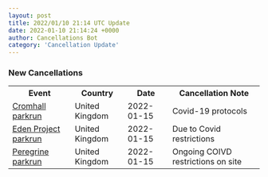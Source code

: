 ```yaml
---
layout: post
title: 2022/01/10 21:14 UTC Update
date: 2022-01-10 21:14:24 +0000
author: Cancellations Bot
category: 'Cancellation Update'
---
```


<h3>New Cancellations</h3>
<div class='hscrollable'>
<table style='width: 100%'>
    <tr>
        <th>Event</th>
        <th>Country</th>
        <th>Date</th>
        <th>Cancellation Note</th>
    </tr>
    <tr>
        <td><a href="">Cromhall parkrun</a></td>
        <td>United Kingdom</td>
        <td>2022-01-15</td>
        <td>Covid-19 protocols</td>
    </tr>
    <tr>
        <td><a href="https://www.parkrun.org.uk/edenproject">Eden Project parkrun</a></td>
        <td>United Kingdom</td>
        <td>2022-01-15</td>
        <td>Due to Covid restrictions</td>
    </tr>
    <tr>
        <td><a href="">Peregrine parkrun</a></td>
        <td>United Kingdom</td>
        <td>2022-01-15</td>
        <td>Ongoing COIVD restrictions on site</td>
    </tr>
</table>
</div>
